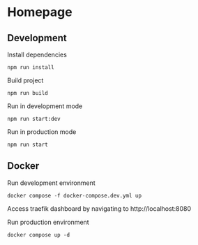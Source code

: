# Homepage

## Development

Install dependencies

    npm run install

Build project

    npm run build

Run in development mode

    npm run start:dev

Run in production mode

    npm run start

## Docker

Run development environment

    docker compose -f docker-compose.dev.yml up

Access traefik dashboard by navigating to http://localhost:8080

Run production environment

    docker compose up -d